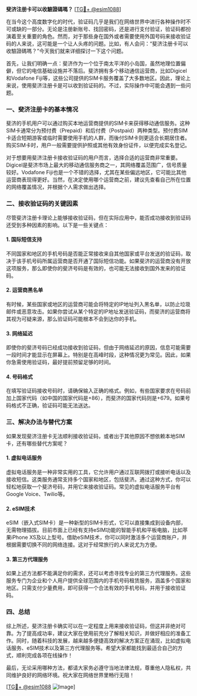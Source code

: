 **斐济注册卡可以收驗證碼嗎？** [[TG💪+ @esim1088](https://t.me/s/esim1088)]

在当今这个高度数字化的时代，验证码几乎是我们在网络世界中进行各种操作时不可或缺的一部分。无论是注册新账号、找回密码，还是进行支付验证，验证码都扮演着至关重要的角色。然而，对于那些身在国外或者需要使用外国号码来接收验证码的人来说，这可能是一个让人头疼的问题。比如，有人会问：“斐济注册卡可以收驗證碼嗎？”今天我们就来详细探讨一下这个问题。

首先，让我们明确一点：斐济作为一个位于南太平洋的小岛国，虽然地理位置偏僻，但它的电信基础设施并不落后。斐济拥有多个移动通信运营商，比如Digicel和Vodafone Fiji等，这些公司提供的SIM卡服务覆盖了大多数地区。因此，理论上来说，使用斐济注册卡是可以收到验证码的。不过，实际操作中可能会遇到一些问题。

### 一、斐济注册卡的基本情况

斐济的手机用户可以通过购买本地运营商提供的SIM卡来获得移动通信服务。这种SIM卡通常分为预付费（Prepaid）和后付费（Postpaid）两种类型。预付费SIM卡适合短期游客或临时需要使用手机的人群，而後付SIM卡则更适合长期居住者。购买SIM卡时，用户一般需要提供护照或其他有效身份证件，以便完成实名登记。

对于想要用斐济注册卡接收验证码的用户而言，选择合适的运营商非常重要。Digicel是斐济市场上最大的移动通信服务商之一，其网络覆盖范围广，信号质量较好。Vodafone Fiji也是一个不错的选择，尤其在某些偏远地区，它可能比其他运营商表现得更好。当然，在决定使用哪个运营商之前，建议先查看自己所在位置的网络覆盖情况，并根据个人需求做出选择。

### 二、接收验证码的关键因素

尽管斐济注册卡理论上能够接收验证码，但在实际应用中，能否成功接收到验证码还受到多种因素的影响。以下是一些关键点：

#### 1. **国际短信支持**
   不同国家和地区的手机号码是否能正常接收来自其他国家或平台发送的验证码，取决于该手机号码所属运营商是否开通了国际短信功能。如果斐济的运营商没有开放这项服务，那么即使你的斐济号码是有效的，也可能无法接收到国外发来的验证码。

#### 2. **运营商黑名单**
   有时候，某些国家或地区的运营商可能会将特定的IP地址列入黑名单，以防止垃圾邮件或恶意攻击。如果你尝试从某个特定的IP地址发送验证码，而斐济的运营商将其视为可疑来源，那么验证码可能根本不会到达你的手机。

#### 3. **网络延迟**
   即使你的斐济号码已经成功接收到验证码，但由于网络延迟的原因，信息可能需要一段时间才能显示在屏幕上。特别是在高峰时段，这种情况更为常见。因此，如果你急需使用验证码，最好提前预留足够的时间。

#### 4. **号码格式**
   在填写验证码接收号码时，请确保输入正确的格式。例如，有些国家要求在号码前加上国家代码（如中国的国家代码是+86），而斐济的国家代码则是+679。如果号码格式不正确，验证码可能无法送达。

### 三、解决办法与替代方案

如果发现斐济注册卡无法顺利接收验证码，或者出于其他原因不想依赖本地SIM卡，还有哪些替代方案呢？

#### 1. **虚拟电话服务**
   虚拟电话服务是一种非常实用的工具，它允许用户通过互联网拨打或接听电话以及接收短信。这类服务通常支持多个国家和地区，包括斐济。通过这种方式，你可以轻松地获取一个斐济号码，并用它来接收验证码。常见的虚拟电话服务平台有Google Voice、Twilio等。

#### 2. **eSIM技术**
   eSIM（嵌入式SIM卡）是一种新型的SIM卡形式，它可以直接集成到设备内部，无需物理插拔。目前市面上已经有支持eSIM功能的智能手机和平板电脑，比如苹果iPhone XS及以上型号。借助eSIM技术，你可以同时激活多个运营商账户，并根据需要切换不同的网络连接。这对于经常旅行的人来说尤为方便。

#### 3. **第三方代理服务**
   如果上述方法都不能满足你的需求，还可以考虑寻找专业的第三方代理服务。这些服务专门为企业和个人用户提供全球范围内的手机号码租赁服务，涵盖多个国家和地区。只需支付少量费用，即可获得一个合法有效的手机号码，并用于接收验证码。

### 四、总结

综上所述，斐济注册卡确实可以在一定程度上用来接收验证码，但这并非绝对可靠。为了提高成功率，建议大家在使用前充分了解相关知识，并做好相应的准备工作。同时，随着科技的发展，越来越多便捷高效的解决方案正在涌现，比如虚拟电话服务、eSIM技术以及第三方代理服务等。希望大家都能找到最适合自己的方式，顺利完成各项在线操作！

最后，无论采用哪种方法，都请大家务必遵守当地法律法规，尊重他人隐私权，共同维护良好的网络环境。祝大家在网络世界里畅行无阻！

[[TG💪+ @esim1088](https://t.me/s/esim1088) ![Image](https://i.postimg.cc/4NQfJmqS/Snipaste-2025-05-13-00-14-12.png)]